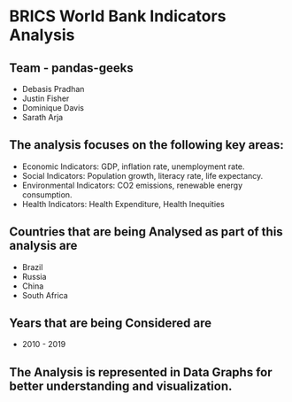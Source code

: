 # BRICS World Bank Indicators Analysis 

## Team - pandas-geeks
  * Debasis Pradhan
  * Justin Fisher
  * Dominique Davis
  * Sarath Arja

## The analysis focuses on the following key areas:

  * Economic Indicators: GDP, inflation rate, unemployment rate.
  * Social Indicators: Population growth, literacy rate, life expectancy.
  * Environmental Indicators: CO2 emissions, renewable energy consumption.
  * Health Indicators: Health Expenditure, Health Inequities

## Countries that are being Analysed as part of this analysis are

 * Brazil
 * Russia
 * China
 * South Africa

## Years that are being Considered are 

 * 2010 - 2019

## The Analysis is represented in Data Graphs for better understanding and visualization.
